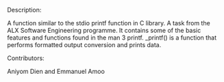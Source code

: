Description:

A function similar to the stdio printf function in C library. A task from the ALX Software Engineering programme. It contains some of the basic features and functions found in the man 3 printf. _printf() is a function that performs formatted output conversion and prints data.


Contributors:

Aniyom Dien and Emmanuel Amoo
